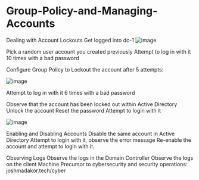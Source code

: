 # Group-Policy-and-Managing-Accounts

Dealing with Account Lockouts
Get logged into dc-1
![image](https://github.com/user-attachments/assets/9de6f6bd-70a7-4903-b7bd-b776fc13694d)

Pick a random user account you created previously
Attempt to log in with it 10 times with a bad password

Configure Group Policy to Lockout the account after 5 attempts:

![image](https://github.com/user-attachments/assets/6bb90d12-be63-46c4-abdf-11a8b86bae2a)

Attempt to log in with it 6 times with a bad password

Observe that the account has been locked out within Active Directory
Unlock the account
Reset the password
Attempt to login with it

![image](https://github.com/user-attachments/assets/545aaf81-af06-4e2f-8500-bf99027387de)

Enabling and Disabling Accounts
Disable the same account in Active Directory
Attempt to login with it, observe the error message
Re-enable the account and attempt to login with it.

Observing Logs
Observe the logs in the Domain Controller
Observe the logs on the client Machine
Precursor to cybersecurity and security operations: joshmadakor.tech/cyber

